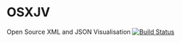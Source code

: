 # OSXJV
Open Source XML and JSON Visualisation
[![Build Status](https://travis-ci.org/allforme3/OSXJV.svg?branch=master)](https://travis-ci.org/allforme3/OSXJV)
